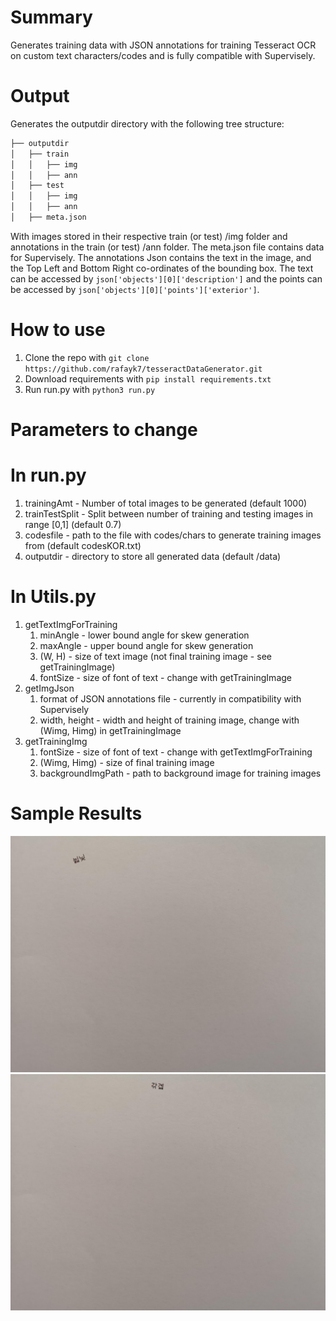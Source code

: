# Summary 
Generates training data with JSON annotations for training Tesseract OCR on custom text characters/codes and is fully compatible with Supervisely.

# Output
Generates the outputdir directory with the following tree structure:
```bash
├── outputdir
│   ├── train
│   │   ├── img
│   │   ├── ann
│   ├── test
│   │   ├── img
│   │   ├── ann
│   ├── meta.json
```
With images stored in their respective train (or test) /img folder and annotations in the train (or test) /ann folder. The meta.json file contains data for Supervisely. The annotations Json contains the text in the image, and the Top Left and Bottom Right co-ordinates of the bounding box. The text can be accessed by `json['objects'][0]['description']` and the points can be accessed by `json['objects'][0]['points']['exterior']`. 
# How to use

1. Clone the repo with `git clone https://github.com/rafayk7/tesseractDataGenerator.git`
2. Download requirements with `pip install requirements.txt`
3. Run run.py with `python3 run.py`

# Parameters to change
# In run.py

1. trainingAmt - Number of total images to be generated (default 1000)
2. trainTestSplit - Split between number of training and testing images  in range [0,1] (default 0.7)
3. codesfile - path to the file with codes/chars to generate training images from (default codesKOR.txt)
4. outputdir - directory to store all generated data (default /data)

# In Utils.py
1. getTextImgForTraining 
    1. minAngle - lower bound angle for skew generation
    2. maxAngle - upper bound angle for skew generation
    3. (W, H) - size of text image (not final training image - see getTrainingImage)
    4. fontSize - size of font of text - change with getTrainingImage
2. getImgJson
    1. format of JSON annotations file - currently in compatibility with Supervisely
    2. width, height - width and height of training image, change with (Wimg, Himg) in getTrainingImage
3. getTrainingImg
    1. fontSize - size of font of text - change with getTextImgForTraining
    2. (Wimg, Himg) - size of final training image
    3. backgroundImgPath - path to background image for training images

# Sample Results

![Alt text](screenshots/img1.jpeg?raw=true "Generated Training Images")
![Alt text](screenshots/img2.jpeg?raw=true)

